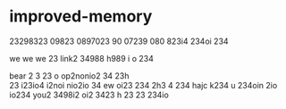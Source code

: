 # improved-memory
23298323 09823 0897023 90 07239 080 823i4 234oi 234 

we we
we  23 link2 34988 h989 i o 234 

bear
 2 3
 23 o op2nonio2 34 
 23h  
 23 i23io4  i2noi  nio2io 34 
ew oi23 234 
 2h3 4
 234 hajc k234 u 234oin 2io io234 you2 3498i2 oi2 3423
 h 
 23 
 23
 234io 
